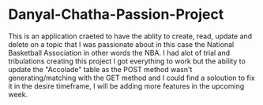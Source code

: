 # Danyal-Chatha-Passion-Project

This is an application craeted to have the ablity to create, read, update and delete on a topic that I was passionate about in this case the National Basketball Association in other words the NBA. I had alot of trial and tribulations creating this project I got everything to work but the ability to update the "Accolade" table as the POST method wasn't generating/matching with the GET method and I could find a soloution to fix it in the desire timeframe, I will be adding more features in the upcoming week.
